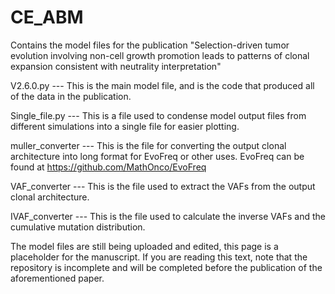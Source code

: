 # CE_ABM
Contains the model files for the publication "Selection-driven tumor evolution involving non-cell growth promotion leads to patterns of clonal expansion consistent with neutrality interpretation"

V2.6.0.py --- This is the main model file, and is the code that produced all of the data in the publication. 

Single_file.py --- This is a file used to condense model output files from different simulations into a single file for easier plotting.

muller_converter --- This is the file for converting the output clonal architecture into long format for EvoFreq or other uses. EvoFreq can be found at https://github.com/MathOnco/EvoFreq

VAF_converter --- This is the file used to extract the VAFs from the output clonal architecture.

IVAF_converter --- This is the file used to calculate the inverse VAFs and the cumulative mutation distribution. 

The model files are still being uploaded and edited, this page is a placeholder for the manuscript. If you are reading this text, note that the repository is incomplete and will be completed before the publication of the aforementioned paper. 

